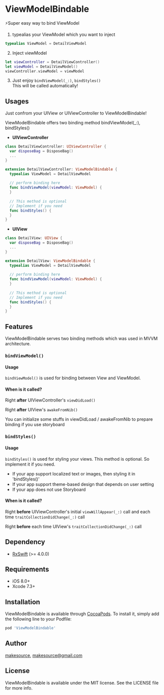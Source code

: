 # ViewModelBindable
⚡️Super easy way to bind ViewModel

1. typealias your ViewModel which you want to inject
```swift
typealias ViewModel = DetailViewModel
```

2. Inject viewModel
```swift
let viewController = DetailViewController()
let viewModel = DetailViewModel()
viewController.viewModel = viewModel
```

3. Just enjoy `bindViewModel(_:)`, `bindStyles()` <br/> This will be called automatically!

## Usages
Just confrom your UIView or UIViewController to ViewModelBindable!

ViewModelBindable offers two binding method bindViewModel(_:), bindStyles()


- **UIViewController**
```swift
class DetailViewController: UIViewController {
  var disposeBag = DisposeBag()
  ...
}

extension DetailViewController: ViewModelBindable {
  typealias ViewModel = DetailViewModel
  
  // perform binding here
  func bindViewModel(viewModel: ViewModel) {
  }
  
  // This method is optional
  // Implement if you need
  func bindStyles() {
  }
}
```
- **UIView**
```swift
class DetailView: UIView {
  var disposeBag = DisposeBag()
  ...
}

extension DetailView: ViewModelBindable {
  typealias ViewModel = DetailViewModel
  
  // perform binding here
  func bindViewModel(viewModel: ViewModel) {
  }
  
  // This method is optional
  // Implement if you need
  func bindStyles() {
  }
}
```

## Features

ViewModelBindable serves two binding methods which was used in MVVM architecture.

### `bindViewModel()`

#### Usage

`bindViewModel()` is used for binding between View and ViewModel.

#### When is it called?

Right **after** UIViewController's `viewDidLoad()`

Right **after** UIView's `awakeFromNib()`
 
You can initialize some stuffs in viewDidLoad / awakeFromNib to prepare binding if you use storyboard


### `bindStyles()`

#### Usage

`bindStyles()` is used for styling your views. This method is optional. So implement it if you need.

- If your app support localized text or images, then styling it in 'bindStyles()'
- If your app support theme-based design that depends on user setting
- If your app does not use Storyboard

#### When is it called?

Right **before** UIViewController's initial `viewWillAppear(_:)` call and each time `traitCollectionDidChange(_:)` call
 
Right **before** each time UIView's `traitCollectionDidChange(_:)` call

## Dependency

- [RxSwift](https://github.com/ReactiveX/RxSwift) (>= 4.0.0)

## Requirements

- iOS 8.0+
- Xcode 7.3+

## Installation

ViewModelBindable is available through [CocoaPods](http://cocoapods.org). To install
it, simply add the following line to your Podfile:

```ruby
pod 'ViewModelBindable'
```

## Author

[makesource](https://github.com/makesource), makesource@gmail.com

## License

ViewModelBindable is available under the MIT license. See the LICENSE file for more info.
